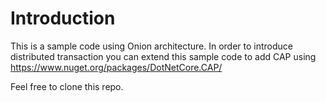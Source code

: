 # Introduction

This is a sample code using Onion architecture.
In order to introduce distributed transaction you can extend this sample code to add CAP using https://www.nuget.org/packages/DotNetCore.CAP/

Feel free to clone this repo.